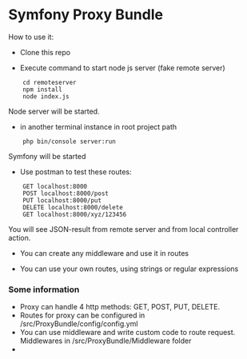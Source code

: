 Symfony Proxy Bundle
====

How to use it:

- Clone this repo

- Execute command to start node js server (fake remote server)
```
    cd remoteserver
    npm install
    node index.js
```
Node server will be started.

- in another terminal instance in root project path
```
    php bin/console server:run
```
Symfony will be started

- Use postman to test these routes:
```
    GET localhost:8000
    POST localhost:8000/post
    PUT localhost:8000/put
    DELETE localhost:8000/delete
    GET localhost:8000/xyz/123456
```
You will see JSON-result from remote server and from local controller action.

- You can create any middleware and use it in routes

- You can use your own routes, using strings or regular expressions

### Some information
- Proxy can handle 4 http methods: GET, POST, PUT, DELETE.
- Routes for proxy can be configured in /src/ProxyBundle/config/config.yml
- You can use middleware and write custom code to route request. Middlewares in /src/ProxyBundle/Middleware folder
-


